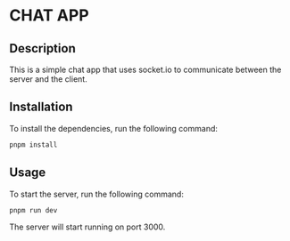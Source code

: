 # CHAT APP

## Description

This is a simple chat app that uses socket.io to communicate between the server and the client.

## Installation

To install the dependencies, run the following command:

```bash
pnpm install
```

## Usage

To start the server, run the following command:

```bash
pnpm run dev
```

The server will start running on port 3000.
